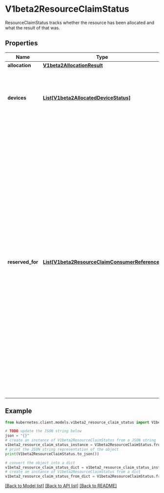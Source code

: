 # V1beta2ResourceClaimStatus

ResourceClaimStatus tracks whether the resource has been allocated and what the result of that was.

## Properties

Name | Type | Description | Notes
------------ | ------------- | ------------- | -------------
**allocation** | [**V1beta2AllocationResult**](V1beta2AllocationResult.md) |  | [optional] 
**devices** | [**List[V1beta2AllocatedDeviceStatus]**](V1beta2AllocatedDeviceStatus.md) | Devices contains the status of each device allocated for this claim, as reported by the driver. This can include driver-specific information. Entries are owned by their respective drivers. | [optional] 
**reserved_for** | [**List[V1beta2ResourceClaimConsumerReference]**](V1beta2ResourceClaimConsumerReference.md) | ReservedFor indicates which entities are currently allowed to use the claim. A Pod which references a ResourceClaim which is not reserved for that Pod will not be started. A claim that is in use or might be in use because it has been reserved must not get deallocated.  In a cluster with multiple scheduler instances, two pods might get scheduled concurrently by different schedulers. When they reference the same ResourceClaim which already has reached its maximum number of consumers, only one pod can be scheduled.  Both schedulers try to add their pod to the claim.status.reservedFor field, but only the update that reaches the API server first gets stored. The other one fails with an error and the scheduler which issued it knows that it must put the pod back into the queue, waiting for the ResourceClaim to become usable again.  There can be at most 256 such reservations. This may get increased in the future, but not reduced. | [optional] 

## Example

```python
from kubernetes.client.models.v1beta2_resource_claim_status import V1beta2ResourceClaimStatus

# TODO update the JSON string below
json = "{}"
# create an instance of V1beta2ResourceClaimStatus from a JSON string
v1beta2_resource_claim_status_instance = V1beta2ResourceClaimStatus.from_json(json)
# print the JSON string representation of the object
print(V1beta2ResourceClaimStatus.to_json())

# convert the object into a dict
v1beta2_resource_claim_status_dict = v1beta2_resource_claim_status_instance.to_dict()
# create an instance of V1beta2ResourceClaimStatus from a dict
v1beta2_resource_claim_status_from_dict = V1beta2ResourceClaimStatus.from_dict(v1beta2_resource_claim_status_dict)
```
[[Back to Model list]](../README.md#documentation-for-models) [[Back to API list]](../README.md#documentation-for-api-endpoints) [[Back to README]](../README.md)


